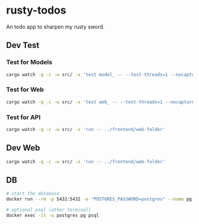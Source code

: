 # rusty-todos

An todo app to sharpen my rusty sword.

## Dev Test

### Test for Models

```sh
cargo watch -q -c -w src/ -x 'test model_ -- --test-threads=1 --nocapture'
```

### Test for Web

```sh
cargo watch -q -c -w src/ -x 'test web_ -- --test-threads=1 --nocapture'
```

### Test for API

```sh
cargo watch -q -c -w src/ -x 'run -- ../frontend/web-folder'
```

## Dev Web

```sh
cargo watch -q -c -w src/ -x 'run -- ../frontend/web-folder'
```

## DB

```sh
# start the database
docker run --rm -p 5432:5432 -e "POSTGRES_PASSWORD=postgres" --name pg postgres:14

# optional psql (other terminal)
docker exec -it -u postgres pg psql 
```
